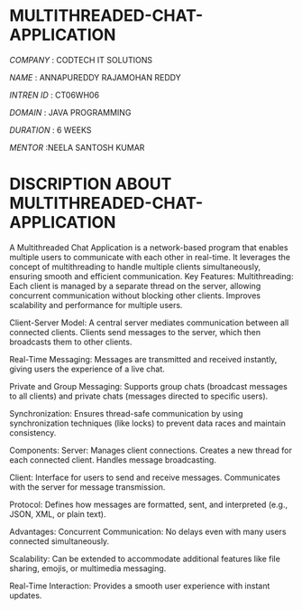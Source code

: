# MULTITHREADED-CHAT-APPLICATION

*COMPANY* : CODTECH IT SOLUTIONS

*NAME* : ANNAPUREDDY RAJAMOHAN REDDY

*INTREN ID* : CT06WH06

*DOMAIN* : JAVA PROGRAMMING

*DURATION* : 6 WEEKS

*MENTOR* :NEELA SANTOSH KUMAR

# DISCRIPTION ABOUT MULTITHREADED-CHAT-APPLICATION
A Multithreaded Chat Application is a network-based program that enables multiple users to communicate with each other in real-time. It leverages the concept of multithreading to handle multiple clients simultaneously, ensuring smooth and efficient communication.
Key Features:
Multithreading:
Each client is managed by a separate thread on the server, allowing concurrent communication without blocking other clients.
Improves scalability and performance for multiple users.

Client-Server Model:
A central server mediates communication between all connected clients.
Clients send messages to the server, which then broadcasts them to other clients.

Real-Time Messaging:
Messages are transmitted and received instantly, giving users the experience of a live chat.

Private and Group Messaging:
Supports group chats (broadcast messages to all clients) and private chats (messages directed to specific users).

Synchronization:
Ensures thread-safe communication by using synchronization techniques (like locks) to prevent data races and maintain consistency.

Components:
Server:
Manages client connections.
Creates a new thread for each connected client.
Handles message broadcasting.

Client:
Interface for users to send and receive messages.
Communicates with the server for message transmission.

Protocol:
Defines how messages are formatted, sent, and interpreted (e.g., JSON, XML, or plain text).

Advantages:
Concurrent Communication: No delays even with many users connected simultaneously.

Scalability: Can be extended to accommodate additional features like file sharing, emojis, or multimedia messaging.

Real-Time Interaction: Provides a smooth user experience with instant updates.
